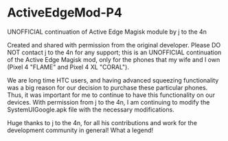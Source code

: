 # ActiveEdgeMod-P4
UNOFFICIAL continuation of Active Edge Magisk module by j to the 4n

Created and shared with permission from the original developer.
Please DO NOT contact j to the 4n for any support; this is an
UNOFFICIAL continuation of the Active Edge Magisk mod, only for
the phones that my wife and I own (Pixel 4 "FLAME" and Pixel 4
XL "CORAL").

We are long time HTC users, and having advanced squeezing
functionality was a big reason for our decision to purchase
these particular phones. Thus, it was important for me to
continue to have this functionality on our devices. With
permission from j to the 4n, I am continuing to modify the
SystemUIGoogle.apk file with the necessary modifications.

Huge thanks to j to the 4n, for all his contributions and work
for the development community in general! What a legend!
